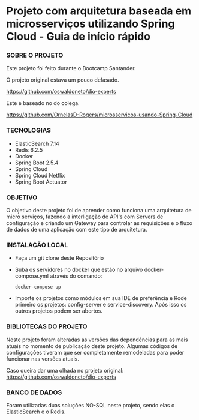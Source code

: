 # **Projeto com arquitetura baseada em microsserviços utilizando Spring Cloud** - Guia de início rápido

### SOBRE O PROJETO

Este projeto foi feito durante o Bootcamp Santander.

O projeto original estava um pouco defasado.

https://github.com/oswaldoneto/dio-experts

Este é baseado no do colega.

https://github.com/OrnelasD-Rogers/microsservicos-usando-Spring-Cloud



### TECNOLOGIAS

- ElasticSearch 7.14
- Redis 6.2.5
- Docker
- Spring Boot 2.5.4
- Spring Cloud
- Spring Cloud Netflix
- Spring Boot Actuator

### OBJETIVO

O objetivo deste projeto foi de aprender como funciona uma arquitetura de micro serviços, fazendo a interligação de API's com Servers de configuração e criando um Gateway para controlar as requisições e o fluxo de dados de uma aplicação com este tipo de arquitetura.

### INSTALAÇÃO LOCAL

- Faça um git clone deste Repositório

- Suba os servidores no docker que estão no arquivo docker-compose.yml  através do comando:

  ```
  docker-compose up
  ```

- Importe os projetos como módulos em sua IDE de preferência e Rode primeiro os projetos: config-server e service-discovery. Após isso os outros projetos podem ser abertos.



### BIBLIOTECAS DO PROJETO

Neste projeto foram alteradas as versões das dependências para as mais atuais no momento de publicação deste projeto. Algumas códigos de configurações tiveram que ser completamente remodeladas para poder funcionar nas versões atuais.

Caso queira dar uma olhada no projeto original: https://github.com/oswaldoneto/dio-experts

### BANCO DE DADOS

Foram utilizadas duas soluções NO-SQL neste projeto, sendo elas o ElasticSearch e o Redis.






